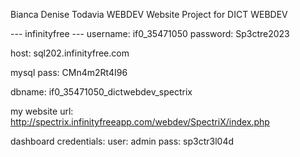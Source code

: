 Bianca Denise Todavia WEBDEV Website Project for DICT WEBDEV

--- infinityfree ---
username: if0_35471050
password: Sp3ctre2023

host: sql202.infinityfree.com

mysql pass: CMn4m2Rt4I96

dbname: if0_35471050_dictwebdev_spectrix


my website url: http://spectrix.infinityfreeapp.com/webdev/SpectriX/index.php

dashboard credentials:
user: admin
pass: sp3ctr3l04d